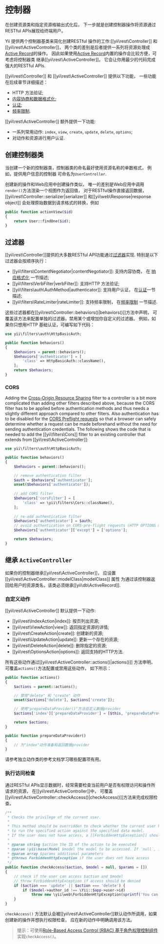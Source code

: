 控制器
===========

在创建资源类和指定资源格输出式化后，
下一步就是创建控制器操作将资源通过RESTful APIs展现给终端用户。

Yii 提供两个控制器基类来简化创建RESTful 
操作的工作:[[yii\rest\Controller]] 和 [[yii\rest\ActiveController]]，
两个类的差别是后者提供一系列将资源处理成[Active Record](db-active-record.md)的操作。
因此如果使用[Active Record](db-active-record.md)内置的操作会比较方便，可考虑将控制器类
继承[[yii\rest\ActiveController]]，
它会让你用最少的代码完成强大的RESTful APIs.

[[yii\rest\Controller]] 和 [[yii\rest\ActiveController]] 提供以下功能，
一些功能在后续章节详细描述：

* HTTP 方法验证;
* [内容协商和数据格式化](rest-response-formatting.md);
* [认证](rest-authentication.md);
* [频率限制](rest-rate-limiting.md).

[[yii\rest\ActiveController]] 额外提供一下功能:

* 一系列常用动作: `index`, `view`, `create`, `update`, `delete`, `options`;
* 对动作和资源进行用户认证.


## 创建控制器类 <span id="creating-controller"></span>

当创建一个新的控制器类，控制器类的命名最好使用资源名称的单数格式，
例如，提供用户信息的控制器
可命名为`UserController`.

创建新的操作和Web应用中创建操作类似，
唯一的差别是Web应用中调用`render()`方法渲染一个视图作为返回值，
对于RESTful操作直接返回数据，
[[yii\rest\Controller::serializer|serializer]] 和[[yii\web\Response|response object]] 
会处理原始数据到请求格式的转换，例如

```php
public function actionView($id)
{
    return User::findOne($id);
}
```


## 过滤器 <span id="filters"></span>

[[yii\rest\Controller]]提供的大多数RESTful API功能通过[过滤器](structure-filters.md)实现.
特别是以下过滤器会按顺序执行：

* [[yii\filters\ContentNegotiator|contentNegotiator]]: 支持内容协商，
  在 [响应格式化](rest-response-formatting.md) 一节描述;
* [[yii\filters\VerbFilter|verbFilter]]: 支持HTTP 方法验证;
* [[yii\filters\auth\AuthMethod|authenticator]]: 支持用户认证，
  在[认证](rest-authentication.md)一节描述;
* [[yii\filters\RateLimiter|rateLimiter]]: 支持频率限制，
  在[频率限制](rest-rate-limiting.md) 一节描述.

这些过滤器都在[[yii\rest\Controller::behaviors()|behaviors()]]方法中声明，
可覆盖该方法来配置单独的过滤器，禁用某个或增加你自定义的过滤器。
例如，如果你只想用HTTP 基础认证，可编写如下代码：

```php
use yii\filters\auth\HttpBasicAuth;

public function behaviors()
{
    $behaviors = parent::behaviors();
    $behaviors['authenticator'] = [
        'class' => HttpBasicAuth::className(),
    ];
    return $behaviors;
}
```

### CORS <span id="cors"></span>

Adding the [Cross-Origin Resource Sharing](structure-filters.md#cors) filter to a controller is a bit more complicated
than adding other filters described above, because the CORS filter has to be applied before authentication methods
and thus needs a slightly different approach compared to other filters. Also authentication has to be disabled for the
[CORS Preflight requests](https://developer.mozilla.org/en-US/docs/Web/HTTP/Access_control_CORS#Preflighted_requests)
so that a browser can safely determine whether a request can be made beforehand without the need for sending
authentication credentials. The following shows the code that is needed to add the [[yii\filters\Cors]] filter
to an existing controller that extends from [[yii\rest\ActiveController]]:

```php
use yii\filters\auth\HttpBasicAuth;

public function behaviors()
{
    $behaviors = parent::behaviors();

    // remove authentication filter
    $auth = $behaviors['authenticator'];
    unset($behaviors['authenticator']);
    
    // add CORS filter
    $behaviors['corsFilter'] = [
        'class' => \yii\filters\Cors::className(),
    ];
    
    // re-add authentication filter
    $behaviors['authenticator'] = $auth;
    // avoid authentication on CORS-pre-flight requests (HTTP OPTIONS method)
    $behaviors['authenticator']['except'] = ['options'];

    return $behaviors;
}
```


## 继承 `ActiveController` <span id="extending-active-controller"></span>

如果你的控制器继承[[yii\rest\ActiveController]]，
应设置[[yii\rest\ActiveController::modelClass|modelClass]] 属性
为通过该控制器返回给用户的资源类名，该类必须继承[[yii\db\ActiveRecord]].


### 自定义动作 <span id="customizing-actions"></span>

[[yii\rest\ActiveController]] 默认提供一下动作:

* [[yii\rest\IndexAction|index]]: 按页列出资源;
* [[yii\rest\ViewAction|view]]: 返回指定资源的详情;
* [[yii\rest\CreateAction|create]]: 创建新的资源;
* [[yii\rest\UpdateAction|update]]: 更新一个存在的资源;
* [[yii\rest\DeleteAction|delete]]: 删除指定的资源;
* [[yii\rest\OptionsAction|options]]: 返回支持的HTTP方法.

所有这些动作通过[[yii\rest\ActiveController::actions()|actions()]] 方法申明，可覆盖`actions()`方法配置或禁用这些动作，
如下所示：

```php
public function actions()
{
    $actions = parent::actions();

    // 禁用"delete" 和 "create" 动作
    unset($actions['delete'], $actions['create']);

    // 使用"prepareDataProvider()"方法自定义数据provider 
    $actions['index']['prepareDataProvider'] = [$this, 'prepareDataProvider'];

    return $actions;
}

public function prepareDataProvider()
{
    // 为"index"动作准备和返回数据provider
}
```

请参考独立动作类的参考文档学习哪些配置项有用。


### 执行访问检查 <span id="performing-access-check"></span>

通过RESTful APIs显示数据时，经常需要检查当前用户是否有权限访问和操作所请求的资源，
在[[yii\rest\ActiveController]]中，
可覆盖[[yii\rest\ActiveController::checkAccess()|checkAccess()]]方法来完成权限检查。

```php
/**
 * Checks the privilege of the current user.
 *
 * This method should be overridden to check whether the current user has the privilege
 * to run the specified action against the specified data model.
 * If the user does not have access, a [[ForbiddenHttpException]] should be thrown.
 *
 * @param string $action the ID of the action to be executed
 * @param \yii\base\Model $model the model to be accessed. If `null`, it means no specific model is being accessed.
 * @param array $params additional parameters
 * @throws ForbiddenHttpException if the user does not have access
 */
public function checkAccess($action, $model = null, $params = [])
{
    // check if the user can access $action and $model
    // throw ForbiddenHttpException if access should be denied
    if ($action === 'update' || $action === 'delete') {
        if ($model->author_id !== \Yii::$app->user->id)
            throw new \yii\web\ForbiddenHttpException(sprintf('You can only %s articles that you\'ve created.', $action));
    }
}
```

`checkAccess()` 方法默认会被[[yii\rest\ActiveController]]默认动作所调用，如果创建新的操作并想执行权限检查，
应在新的动作中明确调用该方法。

> 提示：可使用[Role-Based Access Control (RBAC) 基于角色权限控制组件](security-authorization.md)实现`checkAccess()`。
